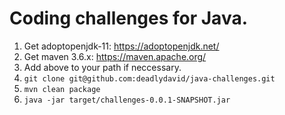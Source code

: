 # Coding challenges for Java.

1. Get adoptopenjdk-11: https://adoptopenjdk.net/
2. Get maven 3.6.x: https://maven.apache.org/
3. Add above to your path if neccessary.
4. `git clone git@github.com:deadlydavid/java-challenges.git`
5. `mvn clean package`
6. `java -jar target/challenges-0.0.1-SNAPSHOT.jar`
